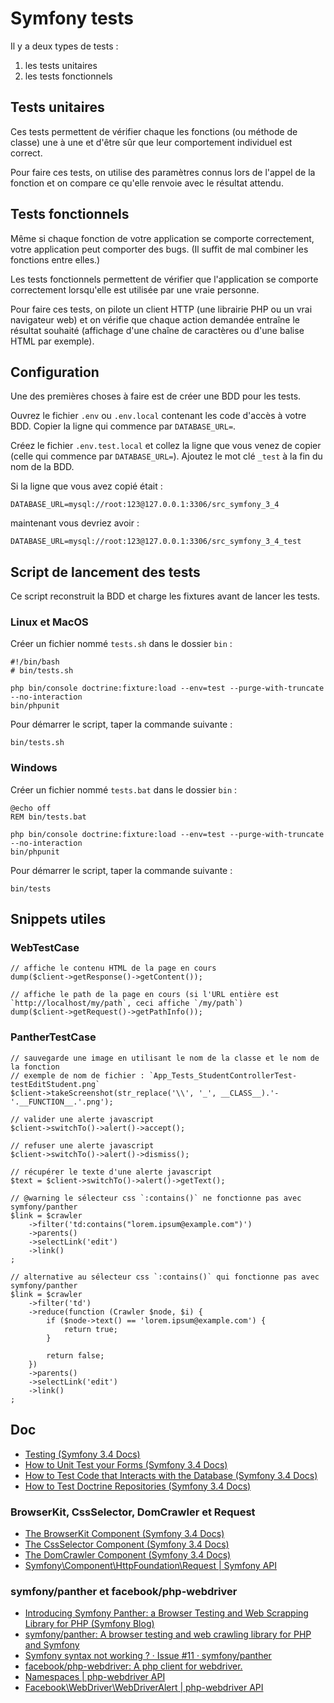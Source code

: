# Symfony tests

Il y a deux types de tests :

1. les tests unitaires
2. les tests fonctionnels

## Tests unitaires

Ces tests permettent de vérifier chaque les fonctions (ou méthode de classe) une à une et d'être sûr que leur comportement individuel est correct.

Pour faire ces tests, on utilise des paramètres connus lors de l'appel de la fonction et on compare ce qu'elle renvoie avec le résultat attendu.

## Tests fonctionnels

Même si chaque fonction de votre application se comporte correctement, votre application peut comporter des bugs. (Il suffit de mal combiner les fonctions entre elles.)

Les tests fonctionnels permettent de vérifier que l'application se comporte correctement lorsqu'elle est utilisée par une vraie personne.

Pour faire ces tests, on pilote un client HTTP (une librairie PHP ou un vrai navigateur web) et on vérifie que chaque action demandée entraîne le résultat souhaité (affichage d'une chaîne de caractères ou d'une balise HTML par exemple).

## Configuration

Une des premières choses à faire est de créer une BDD pour les tests.

Ouvrez le fichier `.env` ou `.env.local` contenant les code d'accès à votre BDD.
Copier la ligne qui commence par `DATABASE_URL=`.

Créez le fichier `.env.test.local` et collez la ligne que vous venez de copier (celle qui commence par `DATABASE_URL=`).
Ajoutez le mot clé `_test` à la fin du nom de la BDD.

Si la ligne que vous avez copié était :

    DATABASE_URL=mysql://root:123@127.0.0.1:3306/src_symfony_3_4

maintenant vous devriez avoir :

    DATABASE_URL=mysql://root:123@127.0.0.1:3306/src_symfony_3_4_test

## Script de lancement des tests

Ce script reconstruit la BDD et charge les fixtures avant de lancer les tests.

### Linux et MacOS

Créer un fichier nommé `tests.sh` dans le dossier `bin` :

    #!/bin/bash
    # bin/tests.sh

    php bin/console doctrine:fixture:load --env=test --purge-with-truncate --no-interaction
    bin/phpunit

Pour démarrer le script, taper la commande suivante :

    bin/tests.sh

### Windows

Créer un fichier nommé `tests.bat` dans le dossier `bin` :

    @echo off
    REM bin/tests.bat

    php bin/console doctrine:fixture:load --env=test --purge-with-truncate --no-interaction
    bin/phpunit

Pour démarrer le script, taper la commande suivante :

    bin/tests

## Snippets utiles

### WebTestCase

    // affiche le contenu HTML de la page en cours
    dump($client->getResponse()->getContent());

    // affiche le path de la page en cours (si l'URL entière est `http://localhost/my/path`, ceci affiche `/my/path`)
    dump($client->getRequest()->getPathInfo());

### PantherTestCase

    // sauvegarde une image en utilisant le nom de la classe et le nom de la fonction
    // exemple de nom de fichier : `App_Tests_StudentControllerTest-testEditStudent.png`
    $client->takeScreenshot(str_replace('\\', '_', __CLASS__).'-'.__FUNCTION__.'.png');

    // valider une alerte javascript
    $client->switchTo()->alert()->accept();

    // refuser une alerte javascript
    $client->switchTo()->alert()->dismiss();

    // récupérer le texte d'une alerte javascript
    $text = $client->switchTo()->alert()->getText();

    // @warning le sélecteur css `:contains()` ne fonctionne pas avec symfony/panther
    $link = $crawler
        ->filter('td:contains("lorem.ipsum@example.com")')
        ->parents()
        ->selectLink('edit')
        ->link()
    ;

    // alternative au sélecteur css `:contains()` qui fonctionne pas avec symfony/panther
    $link = $crawler
        ->filter('td')
        ->reduce(function (Crawler $node, $i) {
            if ($node->text() == 'lorem.ipsum@example.com') {
                return true;
            }

            return false;
        })
        ->parents()
        ->selectLink('edit')
        ->link()
    ;

## Doc

- [Testing (Symfony 3.4 Docs)](https://symfony.com/doc/3.4/testing.html)
- [How to Unit Test your Forms (Symfony 3.4 Docs)](https://symfony.com/doc/3.4/form/unit_testing.html)
- [How to Test Code that Interacts with the Database (Symfony 3.4 Docs)](https://symfony.com/doc/3.4/testing/database.html)
- [How to Test Doctrine Repositories (Symfony 3.4 Docs)](https://symfony.com/doc/3.4/testing/doctrine.html)

### BrowserKit, CssSelector, DomCrawler et Request

- [The BrowserKit Component (Symfony 3.4 Docs)](https://symfony.com/doc/3.4/components/browser_kit.html)
- [The CssSelector Component (Symfony 3.4 Docs)](https://symfony.com/doc/3.4/components/css_selector.html)
- [The DomCrawler Component (Symfony 3.4 Docs)](https://symfony.com/doc/3.4/components/dom_crawler.html)
- [Symfony\Component\HttpFoundation\Request | Symfony API](https://api.symfony.com/3.4/Symfony/Component/HttpFoundation/Request.html)

### symfony/panther et facebook/php-webdriver

- [Introducing Symfony Panther: a Browser Testing and Web Scrapping Library for PHP (Symfony Blog)](https://symfony.com/blog/introducing-symfony-panther-a-browser-testing-and-web-scrapping-library-for-php)
- [symfony/panther: A browser testing and web crawling library for PHP and Symfony](https://github.com/symfony/panther)
- [Symfony syntax not working ? · Issue #11 · symfony/panther](https://github.com/symfony/panther/issues/11)
- [facebook/php-webdriver: A php client for webdriver.](https://github.com/facebook/php-webdriver)
- [Namespaces | php-webdriver API](https://facebook.github.io/php-webdriver/latest/)
- [Facebook\WebDriver\WebDriverAlert | php-webdriver API](https://facebook.github.io/php-webdriver/latest/Facebook/WebDriver/WebDriverAlert.html)
